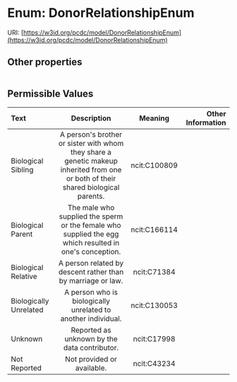 
# Enum: DonorRelationshipEnum




URI: [https://w3id.org/pcdc/model/DonorRelationshipEnum](https://w3id.org/pcdc/model/DonorRelationshipEnum)


## Other properties

|  |  |  |
| --- | --- | --- |

## Permissible Values

| Text | Description | Meaning | Other Information |
| :--- | :---: | :---: | ---: |
| Biological Sibling | A person's brother or sister with whom they share a genetic makeup inherited from one or both of their shared biological parents. | ncit:C100809 |  |
| Biological Parent | The male who supplied the sperm or the female who supplied the egg which resulted in one's conception. | ncit:C166114 |  |
| Biological Relative | A person related by descent rather than by marriage or law. | ncit:C71384 |  |
| Biologically Unrelated | A person who is biologically unrelated to another individual. | ncit:C130053 |  |
| Unknown | Reported as unknown by the data contributor. | ncit:C17998 |  |
| Not Reported | Not provided or available. | ncit:C43234 |  |

